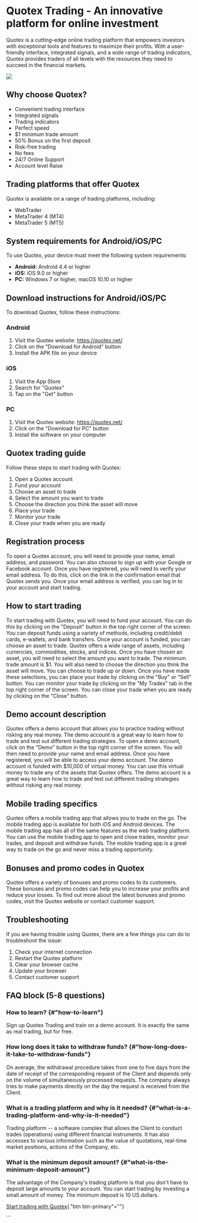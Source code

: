 # Quotex Trading - An innovative platform for online investment

Quotex is a cutting-edge online trading platform that empowers investors
with exceptional tools and features to maximize their profits. With a
user-friendly interface, integrated signals, and a wide range of trading
indicators, Quotex provides traders of all levels with the resources
they need to succeed in the financial markets.

[![](https://static.quotex.io/files/4_en/300_250.jpg)](https://traff.sbs/brokerqxlid)

## Why choose Quotex?

-   Convenient trading interface
-   Integrated signals
-   Trading indicators
-   Perfect speed
-   \$1 minimum trade amount
-   50% Bonus on the first deposit
-   Risk-free trading
-   No fees
-   24/7 Online Support
-   Account level Raise

## Trading platforms that offer Quotex

Quotex is available on a range of trading platforms, including:

-   WebTrader
-   MetaTrader 4 (MT4)
-   MetaTrader 5 (MT5)

## System requirements for Android/iOS/PC

To use Quotex, your device must meet the following system requirements:

-   **Android:** Android 4.4 or higher
-   **iOS:** iOS 9.0 or higher
-   **PC:** Windows 7 or higher, macOS 10.10 or higher

## Download instructions for Android/iOS/PC

To download Quotex, follow these instructions:

### Android

1.  Visit the Quotex website: https://quotex.net/
2.  Click on the "Download for Android" button
3.  Install the APK file on your device

### iOS

1.  Visit the App Store
2.  Search for "Quotex"
3.  Tap on the "Get" button

### PC

1.  Visit the Quotex website: https://quotex.net/
2.  Click on the "Download for PC" button
3.  Install the software on your computer

## Quotex trading guide

Follow these steps to start trading with Quotex:

1.  Open a Quotex account
2.  Fund your account
3.  Choose an asset to trade
4.  Select the amount you want to trade
5.  Choose the direction you think the asset will move
6.  Place your trade
7.  Monitor your trade
8.  Close your trade when you are ready

## Registration process

To open a Quotex account, you will need to provide your name, email
address, and password. You can also choose to sign up with your Google
or Facebook account. Once you have registered, you will need to verify
your email address. To do this, click on the link in the confirmation
email that Quotex sends you. Once your email address is verified, you
can log in to your account and start trading.

## How to start trading

To start trading with Quotex, you will need to fund your account. You
can do this by clicking on the "Deposit" button in the top right
corner of the screen. You can deposit funds using a variety of methods,
including credit/debit cards, e-wallets, and bank transfers. Once your
account is funded, you can choose an asset to trade. Quotex offers a
wide range of assets, including currencies, commodities, stocks, and
indices. Once you have chosen an asset, you will need to select the
amount you want to trade. The minimum trade amount is \$1. You will also
need to choose the direction you think the asset will move. You can
choose to trade up or down. Once you have made these selections, you can
place your trade by clicking on the "Buy" or "Sell" button.
You can monitor your trade by clicking on the "My Trades" tab in
the top right corner of the screen. You can close your trade when you
are ready by clicking on the "Close" button.

## Demo account description

Quotex offers a demo account that allows you to practice trading without
risking any real money. The demo account is a great way to learn how to
trade and test out different trading strategies. To open a demo account,
click on the "Demo" button in the top right corner of the screen.
You will then need to provide your name and email address. Once you have
registered, you will be able to access your demo account. The demo
account is funded with \$10,000 of virtual money. You can use this
virtual money to trade any of the assets that Quotex offers. The demo
account is a great way to learn how to trade and test out different
trading strategies without risking any real money.

## Mobile trading specifics

Quotex offers a mobile trading app that allows you to trade on the go.
The mobile trading app is available for both iOS and Android devices.
The mobile trading app has all of the same features as the web trading
platform. You can use the mobile trading app to open and close trades,
monitor your trades, and deposit and withdraw funds. The mobile trading
app is a great way to trade on the go and never miss a trading
opportunity.

## Bonuses and promo codes in Quotex

Quotex offers a variety of bonuses and promo codes to its customers.
These bonuses and promo codes can help you to increase your profits and
reduce your losses. To find out more about the latest bonuses and promo
codes, visit the Quotex website or contact customer support.

## Troubleshooting

If you are having trouble using Quotex, there are a few things you can
do to troubleshoot the issue:

1.  Check your internet connection
2.  Restart the Quotex platform
3.  Clear your browser cache
4.  Update your browser
5.  Contact customer support

## FAQ block (5-8 questions)

### How to learn? {#"how-to-learn"}

Sign up Quotex Trading and train on a demo account. It is exactly the
same as real trading, but for free.

### How long does it take to withdraw funds? {#"how-long-does-it-take-to-withdraw-funds"}

On average, the withdrawal procedure takes from one to five days from
the date of receipt of the corresponding request of the Client and
depends only on the volume of simultaneously processed requests. The
company always tries to make payments directly on the day the request is
received from the Client.

### What is a trading platform and why is it needed? {#"what-is-a-trading-platform-and-why-is-it-needed"}

Trading platform -- a software complex that allows the Client to conduct
trades (operations) using different financial instruments. It has also
accesses to various information such as the value of quotations,
real-time market positions, actions of the Company, etc.

### What is the minimum deposit amount? {#"what-is-the-minimum-deposit-amount"}

The advantage of the Company's trading platform is that you don't have
to deposit large amounts to your account. You can start trading by
investing a small amount of money. The minimum deposit is 10 US dollars.

[Start trading with
Quotex](\%22https://traff.sbs/brokerqxlid\%22){."btn
btn-primary"=""}

\`\`\`

